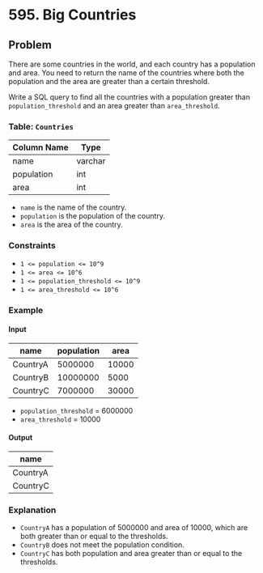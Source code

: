 # 595. Big Countries

## Problem

There are some countries in the world, and each country has a population and area. You need to return the name of the countries where both the population and the area are greater than a certain threshold.

Write a SQL query to find all the countries with a population greater than `population_threshold` and an area greater than `area_threshold`.

### Table: `Countries`
| Column Name   | Type    |
| ------------- | ------- |
| name          | varchar |
| population    | int     |
| area          | int     |

- `name` is the name of the country.
- `population` is the population of the country.
- `area` is the area of the country.

### Constraints
- `1 <= population <= 10^9`
- `1 <= area <= 10^6`
- `1 <= population_threshold <= 10^9`
- `1 <= area_threshold <= 10^6`

### Example

#### Input

| name      | population | area |
| --------- | ---------- | ---- |
| CountryA  | 5000000    | 10000|
| CountryB  | 10000000   | 5000 |
| CountryC  | 7000000    | 30000|

- `population_threshold` = 6000000
- `area_threshold` = 10000

#### Output

| name      |
| --------- |
| CountryA  |
| CountryC  |

### Explanation
- `CountryA` has a population of 5000000 and area of 10000, which are both greater than or equal to the thresholds.
- `CountryB` does not meet the population condition.
- `CountryC` has both population and area greater than or equal to the thresholds.
